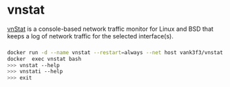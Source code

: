 vnstat
======

[vnStat][1] is a console-based network traffic monitor for Linux and BSD that keeps
a log of network traffic for the selected interface(s).

###
```bash
docker run -d --name vnstat --restart=always --net host vank3f3/vnstat
docker  exec vnstat bash
>>> vnstat --help
>>> vnstati --help
>>> exit
```

[1]: http://humdi.net/vnstat/